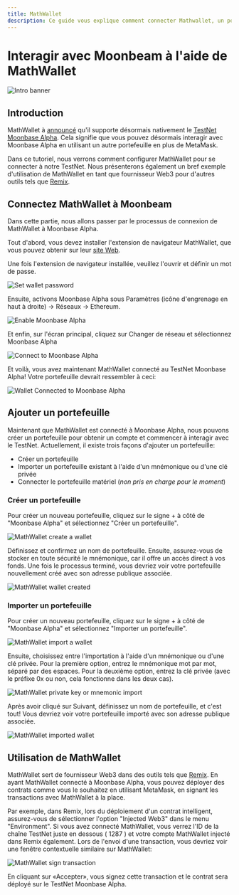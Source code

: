 ```yaml
---
title: MathWallet
description: Ce guide vous explique comment connecter Mathwallet, un portefeuille basé sur un navigateur qui fonctionne avec Ethereum, à Moonbeam.
---
```


# Interagir avec Moonbeam à l'aide de MathWallet
 
![Intro banner](/images/mathwallet/mathwallet-banner.png)

## Introduction

MathWallet à [announcé](https://mathwallet.org/moonbeam-wallet/en/) qu'il supporte désormais nativement le [TestNet Moonbase Alpha](/networks/testnet/). Cela signifie que vous pouvez désormais interagir avec Moonbase Alpha en utilisant un autre portefeuille en plus de MetaMask.

Dans ce tutoriel, nous verrons comment configurer MathWallet pour se connecter à notre TestNet. Nous présenterons également un bref exemple d'utilisation de MathWallet en tant que fournisseur Web3 pour d'autres outils tels que [Remix](/integrations/remix/).

## Connectez MathWallet à Moonbeam

Dans cette partie, nous allons passer par le processus de connexion de MathWallet à Moonbase Alpha. 

Tout d'abord, vous devez installer l'extension de navigateur MathWallet, que vous pouvez obtenir sur leur [site Web](https://mathwallet.org/en-us/).

Une fois l'extension de navigateur installée, veuillez l'ouvrir et définir un mot de passe.

![Set wallet password](/images/mathwallet/mathwallet-images-1.png)

Ensuite, activons Moonbase Alpha sous Paramètres (icône d'engrenage en haut à droite) -> Réseaux -> Ethereum.

![Enable Moonbase Alpha](/images/mathwallet/mathwallet-images-2.png)

Et enfin, sur l'écran principal, cliquez sur Changer de réseau et sélectionnez Moonbase Alpha

![Connect to Moonbase Alpha](/images/mathwallet/mathwallet-images-3.png)

Et voilà, vous avez maintenant MathWallet connecté au TestNet Moonbase Alpha! Votre portefeuille devrait ressembler à ceci:

![Wallet Connected to Moonbase Alpha](/images/mathwallet/mathwallet-images-4.png)

## Ajouter un portefeuille

Maintenant que MathWallet est connecté à Moonbase Alpha, nous pouvons créer un portefeuille pour obtenir un compte et commencer à interagir avec le TestNet. Actuellement, il existe trois façons d'ajouter un portefeuille:

 - Créer un portefeuille
 - Importer un portefeuille existant à l'aide d'un mnémonique ou d'une clé privée
- Connecter le portefeuille matériel (_non pris en charge pour le moment_)

### Créer un portefeuille

Pour créer un nouveau portefeuille, cliquez sur le signe + à côté de "Moonbase Alpha" et sélectionnez "Créer un portefeuille".

![MathWallet create a wallet](/images/mathwallet/mathwallet-images-5.png)

Définissez et confirmez un nom de portefeuille. Ensuite, assurez-vous de stocker en toute sécurité le mnémonique, car il offre un accès direct à vos fonds. Une fois le processus terminé, vous devriez voir votre portefeuille nouvellement créé avec son adresse publique associée.

![MathWallet wallet created](/images/mathwallet/mathwallet-images-6.png)

### Importer un portefeuille

Pour créer un nouveau portefeuille, cliquez sur le signe +  à côté de "Moonbase Alpha" et sélectionnez "Importer un portefeuille".

![MathWallet import a wallet](/images/mathwallet/mathwallet-images-7.png)

Ensuite, choisissez entre l'importation à l'aide d'un mnémonique ou d'une clé privée. Pour la première option, entrez le mnémonique mot par mot, séparé par des espaces. Pour la deuxième option, entrez la clé privée (avec le préfixe 0x ou non, cela fonctionne dans les deux cas).

![MathWallet private key or mnemonic import](/images/mathwallet/mathwallet-images-8.png)

Après avoir cliqué sur Suivant, définissez un nom de portefeuille, et c'est tout! Vous devriez voir votre portefeuille importé avec son adresse publique associée.

![MathWallet imported wallet](/images/mathwallet/mathwallet-images-9.png)

## Utilisation de MathWallet

MathWallet sert de fournisseur Web3 dans des outils tels que [Remix](/integrations/remix/). En ayant MathWallet connecté à Moonbase Alpha, vous pouvez déployer des contrats comme vous le souhaitez en utilisant MetaMask, en signant les transactions avec MathWallet à la place.

Par exemple, dans Remix, lors du déploiement d'un contrat intelligent, assurez-vous de sélectionner l'option "Injected Web3" dans le menu "Environment". Si vous avez connecté MathWallet, vous verrez l'ID de la chaîne TestNet juste en dessous ( 1287 ) et votre compte MathWallet injecté dans Remix également. Lors de l'envoi d'une transaction, vous devriez voir une fenêtre contextuelle similaire sur MathWallet:

![MathWallet sign transaction](/images/mathwallet/mathwallet-images-10.png)

En cliquant sur «Accepter», vous signez cette transaction et le contrat sera déployé sur le TestNet Moonbase Alpha.

